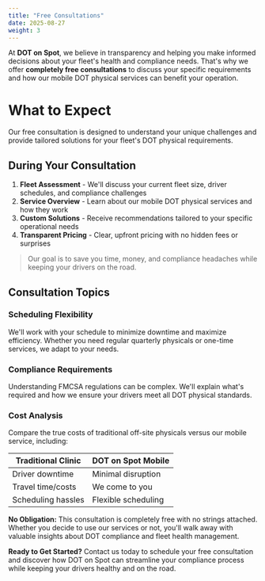```yaml
---
title: "Free Consultations"
date: 2025-08-27
weight: 3
---
```


At **DOT on Spot**, we believe in transparency and helping you make informed decisions about your fleet's health and compliance needs. That's why we offer **completely free consultations** to discuss your specific requirements and how our mobile DOT physical services can benefit your operation.

# What to Expect

Our free consultation is designed to understand your unique challenges and provide tailored solutions for your fleet's DOT physical requirements.

## During Your Consultation

1. **Fleet Assessment** - We'll discuss your current fleet size, driver schedules, and compliance challenges
2. **Service Overview** - Learn about our mobile DOT physical services and how they work
3. **Custom Solutions** - Receive recommendations tailored to your specific operational needs
4. **Transparent Pricing** - Clear, upfront pricing with no hidden fees or surprises

> Our goal is to save you time, money, and compliance headaches while keeping your drivers on the road.

## Consultation Topics

### Scheduling Flexibility
We'll work with your schedule to minimize downtime and maximize efficiency. Whether you need regular quarterly physicals or one-time services, we adapt to your needs.

### Compliance Requirements
Understanding FMCSA regulations can be complex. We'll explain what's required and how we ensure your drivers meet all DOT physical standards.

### Cost Analysis
Compare the true costs of traditional off-site physicals versus our mobile service, including:

| Traditional Clinic | DOT on Spot Mobile |
| ------------------ | ------------------ |
| Driver downtime    | Minimal disruption |
| Travel time/costs  | We come to you |
| Scheduling hassles | Flexible scheduling |

**No Obligation:** This consultation is completely free with no strings attached. Whether you decide to use our services or not, you'll walk away with valuable insights about DOT compliance and fleet health management.

**Ready to Get Started?** Contact us today to schedule your free consultation and discover how DOT on Spot can streamline your compliance process while keeping your drivers healthy and on the road.
